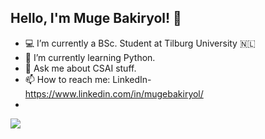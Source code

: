 ## Hello, I'm Muge Bakiryol! 👋

- 💻 I’m currently a BSc. Student at Tilburg University 🇳🇱
- 🌱 I’m currently learning Python.
- 💬 Ask me about CSAI stuff.
- 📫 How to reach me: LinkedIn- https://www.linkedin.com/in/mugebakiryol/
-

<img src = "https://github-readme-stats.vercel.app/api?username=MugeBakiryol&&show_icons=true&title_color=ffffff&icon_color=bb2acf&text_color=daf7dc&bg_color=151515">

